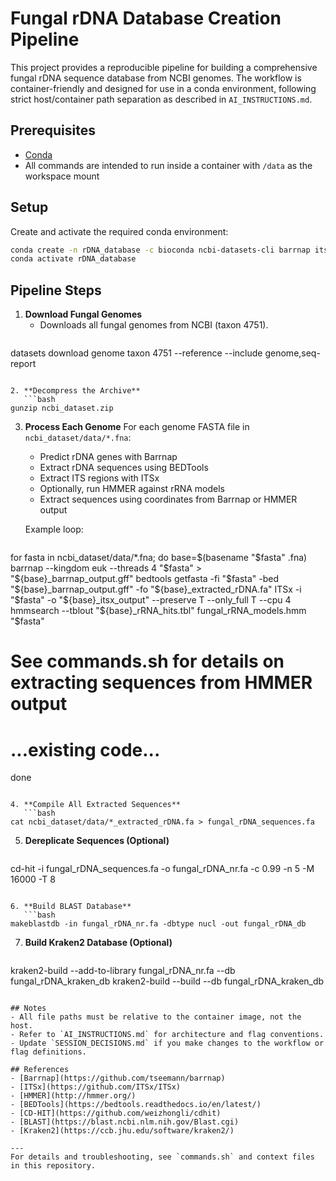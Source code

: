 # Fungal rDNA Database Creation Pipeline

This project provides a reproducible pipeline for building a comprehensive fungal rDNA sequence database from NCBI genomes. The workflow is container-friendly and designed for use in a conda environment, following strict host/container path separation as described in `AI_INSTRUCTIONS.md`.

## Prerequisites
- [Conda](https://docs.conda.io/en/latest/)
- All commands are intended to run inside a container with `/data` as the workspace mount

## Setup
Create and activate the required conda environment:

```bash
conda create -n rDNA_database -c bioconda ncbi-datasets-cli barrnap itsx hmmer bedtools samtools cdhit blast kraken2
conda activate rDNA_database
```

## Pipeline Steps

1. **Download Fungal Genomes**
   - Downloads all fungal genomes from NCBI (taxon 4751).
   ```bash
datasets download genome taxon 4751 --reference --include genome,seq-report
```

2. **Decompress the Archive**
   ```bash
gunzip ncbi_dataset.zip
```

3. **Process Each Genome**
   For each genome FASTA file in `ncbi_dataset/data/*.fna`:
   - Predict rDNA genes with Barrnap
   - Extract rDNA sequences using BEDTools
   - Extract ITS regions with ITSx
   - Optionally, run HMMER against rRNA models
   - Extract sequences using coordinates from Barrnap or HMMER output

   Example loop:
   ```bash
for fasta in ncbi_dataset/data/*.fna; do
  base=$(basename "$fasta" .fna)
  barrnap --kingdom euk --threads 4 "$fasta" > "${base}_barrnap_output.gff"
  bedtools getfasta -fi "$fasta" -bed "${base}_barrnap_output.gff" -fo "${base}_extracted_rDNA.fa"
  ITSx -i "$fasta" -o "${base}_itsx_output" --preserve T --only_full T --cpu 4
  hmmsearch --tblout "${base}_rRNA_hits.tbl" fungal_rRNA_models.hmm "$fasta"
  # See commands.sh for details on extracting sequences from HMMER output
  # ...existing code...
done
```

4. **Compile All Extracted Sequences**
   ```bash
cat ncbi_dataset/data/*_extracted_rDNA.fa > fungal_rDNA_sequences.fa
```

5. **Dereplicate Sequences (Optional)**
   ```bash
cd-hit -i fungal_rDNA_sequences.fa -o fungal_rDNA_nr.fa -c 0.99 -n 5 -M 16000 -T 8
```

6. **Build BLAST Database**
   ```bash
makeblastdb -in fungal_rDNA_nr.fa -dbtype nucl -out fungal_rDNA_db
```

7. **Build Kraken2 Database (Optional)**
   ```bash
kraken2-build --add-to-library fungal_rDNA_nr.fa --db fungal_rDNA_kraken_db
kraken2-build --build --db fungal_rDNA_kraken_db
```

## Notes
- All file paths must be relative to the container image, not the host.
- Refer to `AI_INSTRUCTIONS.md` for architecture and flag conventions.
- Update `SESSION_DECISIONS.md` if you make changes to the workflow or flag definitions.

## References
- [Barrnap](https://github.com/tseemann/barrnap)
- [ITSx](https://github.com/ITSx/ITSx)
- [HMMER](http://hmmer.org/)
- [BEDTools](https://bedtools.readthedocs.io/en/latest/)
- [CD-HIT](https://github.com/weizhongli/cdhit)
- [BLAST](https://blast.ncbi.nlm.nih.gov/Blast.cgi)
- [Kraken2](https://ccb.jhu.edu/software/kraken2/)

---
For details and troubleshooting, see `commands.sh` and context files in this repository.
